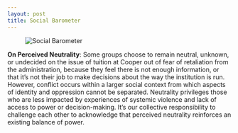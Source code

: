 ```yaml
---
layout: post
title: Social Barometer
---
```


<figure>
	<img src="{{site.baseurl}}/img/toolkit/barometer.jpg" alt="Social Barometer">
</figure>

**On Perceived Neutrality**: Some groups choose to remain neutral, unknown, or undecided on the issue of tuition at Cooper out of fear of retaliation from the administration,  because they feel there is not enough information, or that it’s not their job to make decisions about the way the institution is run. However, conflict occurs within a larger social context from which aspects of identity and oppression cannot be separated. Neutrality privileges those who are less impacted by experiences of systemic violence and lack of access to power or decision-making. It’s our collective responsibility to challenge each other to acknowledge that perceived neutrality reinforces an existing balance of power.